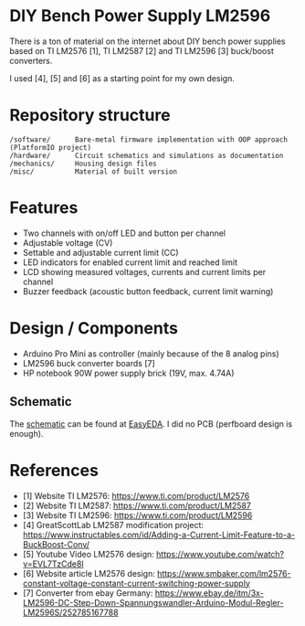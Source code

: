 # DIY Bench Power Supply LM2596
There is a ton of material on the internet about DIY bench power supplies based on TI LM2576 [1], TI LM2587 [2] and TI LM2596 [3] buck/boost converters.

I used [4], [5] and [6] as a starting point for my own design.

# Repository structure
```
/software/      Bare-metal firmware implementation with OOP approach (PlatformIO project)
/hardware/      Circuit schematics and simulations as documentation
/mechanics/     Housing design files
/misc/          Material of built version
```

# Features
* Two channels with on/off LED and button per channel
* Adjustable voltage (CV)
* Settable and adjustable current limit (CC)
* LED indicators for enabled current limit and reached limit
* LCD showing measured voltages, currents and current limits per channel
* Buzzer feedback (acoustic button feedback, current limit warning)

# Design / Components
* Arduino Pro Mini as controller (mainly because of the 8 analog pins)
* LM2596 buck converter boards [7]
* HP notebook 90W power supply brick (19V, max. 4.74A)

## Schematic
The [schematic](https://easyeda.com/matthiasdittmer/diy_power_supply_lm2596) can be found at [EasyEDA](https://easyeda.com/). I did no PCB (perfboard design is enough).

# References
* [1] Website TI LM2576: https://www.ti.com/product/LM2576
* [2] Website TI LM2587: https://www.ti.com/product/LM2587
* [3] Website TI LM2596: https://www.ti.com/product/LM2596
* [4] GreatScottLab LM2587 modification project: https://www.instructables.com/id/Adding-a-Current-Limit-Feature-to-a-BuckBoost-Conv/
* [5] Youtube Video LM2576 design: https://www.youtube.com/watch?v=EVL7TzCde8I
* [6] Website article LM2576 design: https://www.smbaker.com/lm2576-constant-voltage-constant-current-switching-power-supply
* [7] Converter from ebay Germany: https://www.ebay.de/itm/3x-LM2596-DC-Step-Down-Spannungswandler-Arduino-Modul-Regler-LM2596S/252785167788


